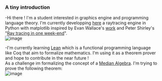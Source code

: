 ### A tiny introduction

-Hi there ! I'm a student interested in graphics engine and programming language theory. I'm currently developping [here](https://github.com/SaHaddad/Ray-project) a raytracing engine in Python with matplotlib inspired by Evan Wallace's [work](https://madebyevan.com/webgl-path-tracing/) and Peter Shirley's "[Ray tracing in one week-end](https://raytracing.github.io/books/RayTracingInOneWeekend.html)".    
![image](https://user-images.githubusercontent.com/100862816/156632215-eb646c9d-cc69-4d27-8149-22ab6c982991.png)

-I'm currently learning [Lean](https://leanprover.github.io/about/) which is a functional programming language like Coq that aim to formalize mathematics. I'm using it as a theorem prover and hope to contribute in the near future !  
As a challenge im formalizing the concept of a [Median Algebra](https://en.wikipedia.org/wiki/Median_algebra). I'm trying to prove the following theorem:   
![image](https://user-images.githubusercontent.com/100862816/156631070-11076391-7307-46d4-8dff-df5758cbdafd.png)


